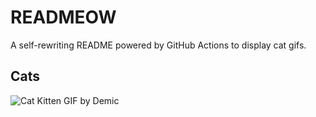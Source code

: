 # READMEOW

A self-rewriting README powered by GitHub Actions to display cat gifs.

## Cats

![Cat Kitten GIF by Demic](https://media4.giphy.com/media/3oriO0OEd9QIDdllqo/200.gif?cid=9acd02daeaad8j0pi38hy45jrjrrexberbvd0ajbg0buzr1x&ep=v1_gifs_search&rid=200.gif&ct=g)
